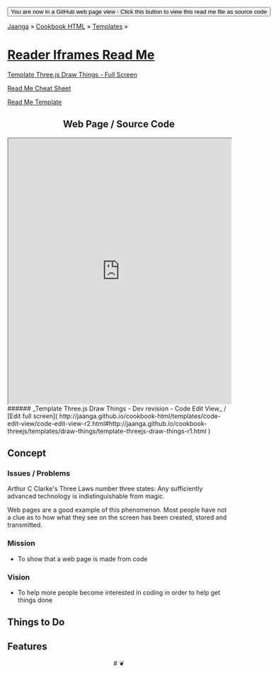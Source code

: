 <span style=display:none; >[You are now in a GitHub source code view - click this link to view this read me file as a web page]( http://jaanga.github.io/cookbook-html/templates/reader-iframes/ "View file as a web page." ) </span>
<input onclick="window.location.href='https://github.com/jaanga/jaanga.github.io/tree/master/cookbook-html/templates/reader-iframes'" type=button value='You are now in a GitHub web page view - Click this button to view this read me file as source code' />

[Jaanga]( http://jaanga.github.io ) » [Cookbook HTML]( http://jaanga.github.io/cookbook-html/  ) » 
[Templates]( http://jaanga.github.io/cookbook-html/templates/  ) »

[Reader Iframes Read Me]( ./index.html )
===

[Template Three.js Draw Things - Full Screen]( http://jaanga.github.io/cookbook-threejs/templates/draw-things/template-threejs-draw-things-r1.html )

[Read Me Cheat Sheet]( ./index.html#readme-cheat-sheet.md )

[Read Me Template]( ./index.html#readme-template.md )

## <center> Web Page / Source Code </center>
<iframe class=ifr src="http://jaanga.github.io/cookbook-html/templates/code-edit-view/code-edit-view-r2.html#http://jaanga.github.io/cookbook-threejs/templates/draw-things/template-threejs-draw-things-r1.html" width=100% height=600px ></iframe>  
###### _Template Three.js Draw Things - Dev revision - Code Edit View_ /  [Edit full screen]( http://jaanga.github.io/cookbook-html/templates/code-edit-view/code-edit-view-r2.html#http://jaanga.github.io/cookbook-threejs/templates/draw-things/template-threejs-draw-things-r1.html )


## Concept

### Issues / Problems
<!--

The general format is an adaptation of the ideas developed in Alexander's _et al_ [A Patttern Language]( https://books.google.com/books?id=hwAHmktpk5IC&pg=PR10#v=onepage&q&f=false ) - as sammarized on page 10.

Each pattern describes a problem which occurs over and over again in our environment, and then describes the core of the solution to that problem, in such a way that you can use this solution a million times over, without ever doing it the same way twice.

patterns are descriptions of common problems and proposal for the solutions that can be used repeatedly every time the problem is encountered and producing an different outcome.

-->

Arthur C Clarke's Three Laws number three states: Any sufficiently advanced technology is indistinguishable from magic.

Web pages are a good example of this phenomenon. Most people have not a clue as to how what they see on the screen has been created, stored and transmitted.
 
### Mission
<!-- a statement of a rationale, applicable now as well as in the future -->

* To show that a web page is made from code

### Vision
<!--  a descriptive picture of a desired future state -->

* To help more people become interested in coding in order to help get things done

## Things to Do


## Features



<center title="dingbat" >
# <span onclick=window.scrollTo(0,0); style=cursor:pointer; >❦</span>
</center>


